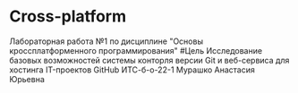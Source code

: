 # Cross-platform
Лабораторная работа №1 по дисциплине "Основы кроссплатформенного программирования"
#Цель 
Исследование базовых возможностей системы конторля версии Git и веб-сервиса для хостинга IT-проектов GitHub
ИТС-б-о-22-1
Мурашко Анастасия Юрьевна
